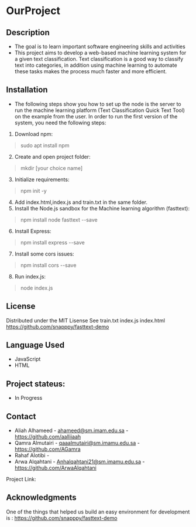# OurProject

## Description 
* The goal is to learn important software engineering skills and activities
* This project aims to develop a web-based machine learning system for a given text classification.
Text classification is a good way to classify text into categories, in addition using machine learning to automate these tasks makes the process much faster and more efficient.



## Installation
* The following steps show you how to set up the node is the server to run the machine learning platform
 (Text Classification Quick Text Tool) on the example from the user.  In order to run the first version of the system, you need the following steps:
1. Download npm:
>  sudo apt install npm
2. Create and open project folder:
> mkdir [your choice name]
3. Initialize requirements:
> npm init -y 
4. Add index.html,index.js and train.txt in the same folder.
5. Install the Node.js sandbox for the Machine learning algorithm (fasttext):
> npm install node fasttext --save
6. Install Express:
> npm install express --save
7. Install some cors issues:
> npm install cors --save
8. Run index.js:
> node index.js


## License
Distributed under the MIT Lisense See 
train.txt
index.js
index.html
https://github.com/snapppy/fasttext-demo


## Language Used
* JavaScript
* HTML

## Project stateus:
* In Progress

## Contact 
* Aliah Alhameed - ahameed@sm.imam.edu.sa - https://github.com/aalliiaah
* Qamra Almutairi - qaaalmutairi@sm.imamu.edu.sa - https://github.com/AGamra
* Rahaf Alotibi - 
* Arwa Alqahtani - Anhalqahtani21@sm.imamu.edu.sa - https://github.com/ArwaAlqahtani

Project Link:

## Acknowledgments 
One of the things that helped us build an easy environment for development is :
https://github.com/snapppy/fasttext-demo

